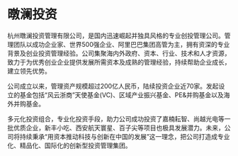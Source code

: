 # 暾澜投资

杭州暾澜投资管理有限公司，是国内迅速崛起并独具风格的专业创投管理公司。管理团队以成功企业家、世界500强企业、阿里巴巴集团高管为主，拥有资深的专业背景及创业投资管理经验。公司集聚海内外政府、资本、行业、技术和人才资源，致力于为优秀创业企业提供发展所需资本及成熟的管理经验，持续帮助企业成长，建立领先优势。

公司成立以来，管理资产规模超过200亿人民币，陆续投资企业近70家。发起设立的基金包括“风云浙商”天使基金(VC)、区域产业振兴基金、PE&并购基金以及海外并购基金。

多元化投资组合，专业化投资手段，助力公司成功投资了嘉楠耘智、尚越光电等一批优质企业，新丰小吃、西安航天寰星、百子尖等项目也极具发展潜力。未来，公司将持续秉承“用资本推动科技与创新在中国的发展”这一理念，把公司打造成专业化、精品化、国际化的创新型投资管理集团。
